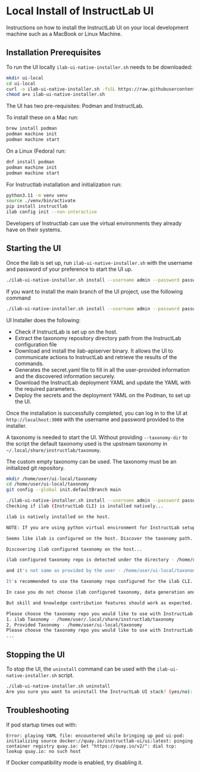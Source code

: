 # Local Install of InstructLab UI

Instructions on how to install the InstructLab UI on your local development machine such as a MacBook or Linux Machine.

## Installation Prerequisites

To run the UI locally `ilab-ui-native-installer.sh` needs to be downloaded:

```bash
mkdir ui-local
cd ui-local
curl -o ilab-ui-native-installer.sh -fsSL https://raw.githubusercontent.com/instructlab/ui/refs/heads/main/installers/podman/ilab-ui-native-installer.sh
chmod a+x ilab-ui-native-installer.sh
```

The UI has two pre-requisites: Podman and InstructLab.

To install these on a Mac run:

```bash
brew install podman
podman machine init
podman machine start
```

On a Linux (Fedora) run:

```bash
dnf install podman
podman machine init
podman machine start
```

For Instructlab installation and initialization run:

```bash
python3.11 -m venv venv
source ./venv/bin/activate
pip install instructlab
ilab config init --non-interactive
```

Developers of Instructlab can use the virtual environments they already have on their systems.

## Starting the UI

Once the ilab is set up, run `ilab-ui-native-installer.sh` with the username and password of your preference to start the UI up.

```bash
./ilab-ui-native-installer.sh install --username admin --password passw0rd!
```

If you want to install the main branch of the UI project, use the following command

```bash
./ilab-ui-native-installer.sh install --username admin --password passw0rd! --deploy main
```

UI Installer does the following:

- Check if InstructLab is set up on the host.
- Extract the taxonomy repository directory path from the InstructLab configuration file
- Download and install the ilab-apiserver binary. It allows the UI to communicate actions to InstructLab and retrieve the results of the commands.
- Generates the secret.yaml file to fill in all the user-provided information and the discovered information securely.
- Download the InstructLab deployment YAML and update the YAML with the required parameters.
- Deploy the secrets and the deployment YAML on the Podman, to set up the UI.

Once the installation is successfully completed, you can log in to the UI at `http://localhost:3000` with the username and password provided to the installer.

A taxonomy is needed to start the UI. Without providing `--taxonomy-dir` to the script the default taxonomy used is the upstream taxonomy in `~/.local/share/instructlab/taxonomy`.

The custom empty taxonomy can be used. The taxonomy must be an initialized git repository.

```bash
mkdir /home/user/ui-local/taxonomy
cd /home/user/ui-local/taxonomy
git config --global init.defaultBranch main
```

```bash
./ilab-ui-native-installer.sh install --username admin --password passw0rd! --taxonomy-dir /home/user/taxonomy
Checking if ilab (InstructLab CLI) is installed natively...

ilab is natively installed on the host.

NOTE: If you are using python virtual environment for InstructLab setup, you can use --python-venv-dir option to skip the discovery.

Seems like ilab is configured on the host. Discover the taxonomy path...

Discovering ilab configured taxonomy on the host...

ilab configured taxonomy repo is detected under the directory - /home/user/.local/share/instructlab/taxonomy

and it's not same as provided by the user - /home/user/ui-local/taxonomy

It's recommended to use the taxonomy repo configured for the ilab CLI.

In case you do not choose ilab configured taxonomy, data generation and fine tune features will not work.

But skill and knowledge contribution features should work as expected.

Please choose the taxonomy repo you would like to use with InstructLab UI:
1. ilab Taxonomy - /home/user/.local/share/instructlab/taxonomy
2. Provided Taxonomy - /home/user/ui-local/taxonomy
Please choose the taxonomy repo you would like to use with InstructLab UI? (1/2): 2
...
```

## Stopping the UI

To stop the UI, the `uninstall` command can be used with the `ilab-ui-native-installer.sh` script.

```bash
./ilab-ui-native-installer.sh uninstall
Are you sure you want to uninstall the InstructLab UI stack? (yes/no): yes
```

## Troubleshooting

If pod startup times out with:

```text
Error: playing YAML file: encountered while bringing up pod ui-pod: initializing source docker://quay.io/instructlab-ui/ui:latest: pinging container registry quay.io: Get "https://quay.io/v2/": dial tcp: lookup quay.io: no such host
```

If Docker compatibility mode is enabled, try disabling it.
